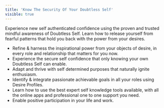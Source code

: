 ```yaml
---
title: 'Know The Security Of Your Doubtless Self'
visible: true
---
```


Experience new self authenticated confidence using the proven and trusted mindful awareness of Doubtless Self. Learn how to release yourself from fearful patterns that hold you back with the power from your desires.
* Refine & harness the inspirational power from your objects of desire, in every role and relationship that matters for you now.
* Experience the secure self confidence that only knowing your own Doubtless Self can enable.
* Adapt and thrive with self determined purposes that naturally ignite enthusiasm.
* Identify & integrate passionate achievable goals in all your roles using Desire Profiles.
* Learn how to use the best expert self knowledge tools available, with all the online apps and professional one to one support you need.
* Enable positive participation in your life and work.